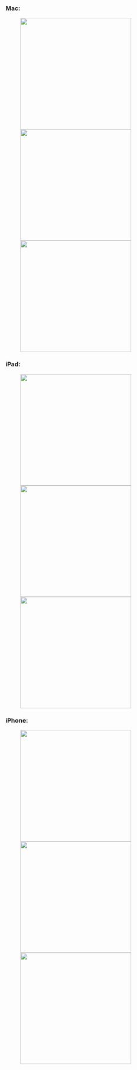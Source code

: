 
### Mac:

<figure class="third"><img src="https://ws1.sinaimg.cn/large/006tNbRwgy1fy7wjkyc41j31c00u0qv8.jpg" width="300px"/><img src="https://ws1.sinaimg.cn/large/006tNbRwgy1fy7wjnjr9oj31c00u0x6q.jpg" width="300px"/><img src="https://ws2.sinaimg.cn/large/006tNbRwgy1fy7wjpejojj31c00u04qq.jpg" width="300px"/></figure>

### iPad:

<figure class="third"><img src="https://ws3.sinaimg.cn/large/006tNbRwgy1fy7wksarrqj30u0140qv6.jpg" width="300px"/><img src="https://ws2.sinaimg.cn/large/006tNbRwgy1fy7wkttakoj30u01407wh.jpg" width="300px"/><img src="https://ws3.sinaimg.cn/large/006tNbRwgy1fy7wkvat8xj30u0140b29.jpg" width="300px"/></figure>

### iPhone:

<figure class="third"><img src="https://ws3.sinaimg.cn/large/006tNbRwgy1fy7wlg7fpej30ku1124qp.jpg" width="300px"/><img src="https://ws4.sinaimg.cn/large/006tNbRwgy1fy7wlha2rjj30ku112k0o.jpg" width="300px"/><img src="https://ws4.sinaimg.cn/large/006tNbRwgy1fy7wlisvt2j30ku1127ku.jpg" width="300px"/></figure>

